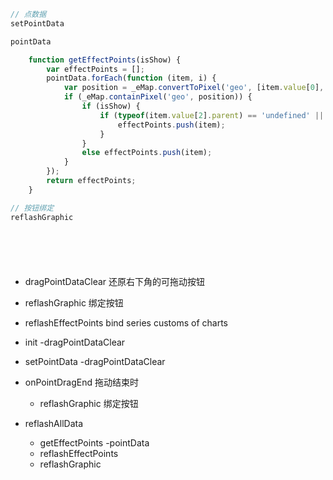 
```js
// 点数据
setPointData

pointData

    function getEffectPoints(isShow) {
        var effectPoints = [];
		pointData.forEach(function (item, i) {
            var position = _eMap.convertToPixel('geo', [item.value[0], item.value[1]]);
			if (_eMap.containPixel('geo', position)) {
				if (isShow) {
					if (typeof(item.value[2].parent) == 'undefined' || item.value[2].parent == '' || item.value[2].show) {
						effectPoints.push(item);
					}
				}
				else effectPoints.push(item);
			}
		});
		return effectPoints;
    }

// 按钮绑定
reflashGraphic







```
- dragPointDataClear 还原右下角的可拖动按钮
- reflashGraphic 绑定按钮
- reflashEffectPoints bind   series customs of charts 
- init 
  -dragPointDataClear 

- setPointData
  -dragPointDataClear 
  

- onPointDragEnd 拖动结束时
  - reflashGraphic 绑定按钮

- reflashAllData
  - getEffectPoints
    -pointData 
  - reflashEffectPoints
  - reflashGraphic
